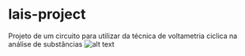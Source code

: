 # lais-project
Projeto de um circuito para utilizar da técnica de voltametria ciclica na análise de substâncias
 ![alt text](https://github.com/jpfcabral/lais-project/blob/main/pcb.png)

